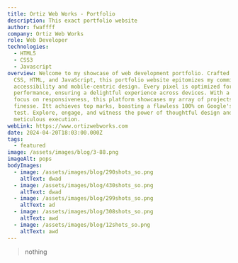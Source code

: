 ```yaml
---
title: Ortiz Web Works - Portfolio
description: This exact portfolio website
author: fwaffff
company: Ortiz Web Works
role: Web Developer
technologies:
  - HTML5
  - CSS3
  - Javascript
overview: Welcome to my showcase of web development portfolio. Crafted with pure
  CSS, HTML, and JavaScript, this portfolio website epitomizes my commitment to
  accessibility and mobile-centric design. Every pixel is optimized for seamless
  performance, ensuring a delightful experience across devices. With a laser
  focus on responsiveness, this platform showcases my array of projects with
  finesse. Itt achieves top marks, boasting a flawless 100% on Google's speed
  test. Explore, engage, and witness the power of thoughtful design and
  meticulous execution.
webLink: https://www.ortizwebworks.com
date: 2024-04-20T18:03:00.000Z
tags:
  - featured
image: /assets/images/blog/3-88.png
imageAlt: pops
bodyImages:
  - image: /assets/images/blog/290shots_so.png
    altText: dwad
  - image: /assets/images/blog/430shots_so.png
    altText: dwad
  - image: /assets/images/blog/299shots_so.png
    altText: ad
  - image: /assets/images/blog/308shots_so.png
    altText: awd
  - image: /assets/images/blog/12shots_so.png
    altText: awd
---
```

> nothing
